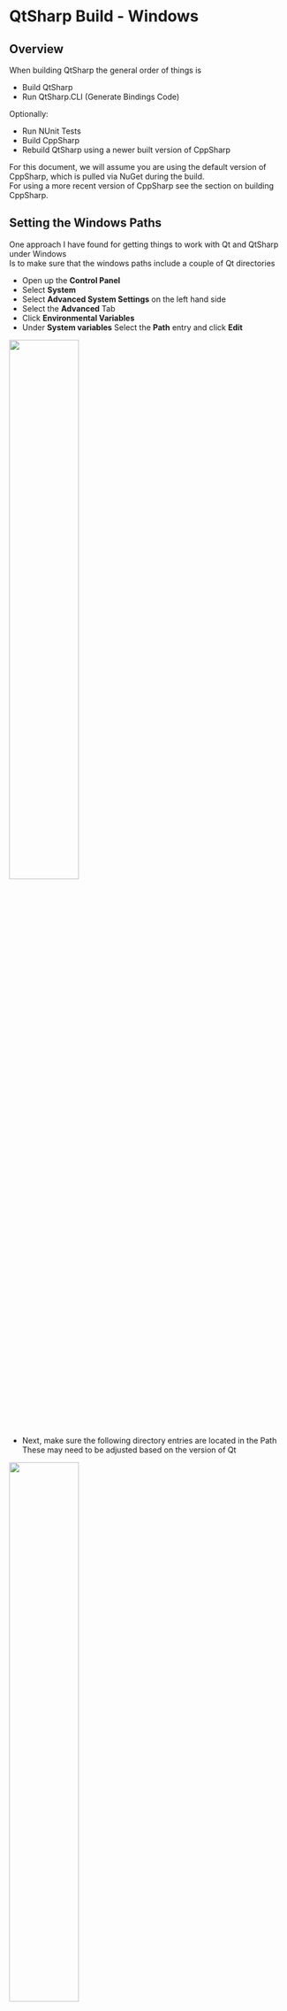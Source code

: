 # QtSharp Build - Windows

## Overview

When building QtSharp the general order of things is

* Build QtSharp
* Run QtSharp.CLI (Generate Bindings Code)

Optionally:

* Run NUnit Tests
* Build CppSharp
* Rebuild QtSharp using a newer built version of CppSharp

For this document, we will assume you are using the default version of CppSharp, which is pulled via NuGet during the build. <br>
For using a more recent version of CppSharp see the section on building CppSharp.

## Setting the Windows Paths

One approach I have found for getting things to work with Qt and QtSharp under Windows <br>
Is to make sure that the windows paths include a couple of Qt directories

  * Open up the **Control Panel**
  * Select **System**
  * Select **Advanced System Settings** on the left hand side
  * Select the **Advanced** Tab
  * Click **Environmental Variables**
  * Under **System variables** Select the **Path** entry and click **Edit**

<a href="../../images/Win-Build/QtSharp-Build-Win/Qt-Build-Path1.png"><img src="../../images/Win-Build/QtSharp-Build-Win/Qt-Build-Path1.png" height="50%" width="50%" ></a> <br><br>

  * Next, make sure the following directory entries are located in the Path <br>
    These may need to be adjusted based on the version of Qt

<a href="../../images/Win-Build/QtSharp-Build-Win/Qt-Build-Path2.png"><img src="../../images/Win-Build/QtSharp-Build-Win/Qt-Build-Path2.png" height="50%" width="50%" ></a> <br><br>


## Downloading the Sources

### Using git to clone the sources

First, we need to clone the git repository. <br>
Let us assume you are using a directory of C:\GITHUB\ <br>
In addition, you will need to be using a Visual Studio 2015 console for the correct exe's to be found.

```bash
mkdir C:\GITHUB
cd C:\GITHUB\
git clone https://github.com/ddobrev/QtSharp.git QtSharp
cd C:\GITHUB\QtSharp
git checkout master
```

### Creating the Project / Solution files with premake

TODO

### Downloading NuGet packages

Next we need to tell NuGet to download any missing depends into a packages sub-directory <br>


To do this at the command line

```bash
nuget.exe restore QtSharp.sln
```

To do this within Visual Studio

  * Open the solution within Visual Studio
  * Right click the solution
  * Select **Restore NuGet Packages**

This should create a packages sub-directory and download any needed external libraries. <br>
Note attempting to build within visual studio should also trigger this automatically.


## Building QtSharp / QtSharp.CLI

Next, we are going to build the apps and libraries needed to generate the code


### Visual Studio 2015

To build the sources under Visual Studio 2015

  * Open up the QtSharp.sln File within Visual Studio
  * Right Click **Build** on the QtSharp / QtSharp.CLI Projects


### Windows Command Line

In order to build QtSharp.CLI from the command line

```bash
msbuild QtSharp.sln /p:Configuration=Debug;Platform="Any CPU" /m
```

## Running QtSharp.CLI

Next we need to run QtSharp.CLI to generate the bindings / C# Libraries needed against Qt


### Running from the command line

To run QtSharp from the command line

```bash
cd C:\GITHUB\QtSharp\QtSharp.CLI\bin\Debug
QtSharp.CLI.exe C:\Qt\Qt5.8.0\5.8\mingw53_32\bin\qmake.exe C:\Qt\Qt5.8.0\Tools\mingw530_32\bin\mingw32-make.exe
```

Note the paths will likely be different based on the version of QtSharp you have installed.
Also, watch out for the naming of the mingw directories, as these tend to change between Qt releases as well.


### Running from Visual Studio

To run the build from within visual studio we just need to set the Debug settings within project properties

<a href="../../images/Win-Build/QtSharp-Build-Win/Qt-Build-1.png"><img src="../../images/Win-Build/QtSharp-Build-Win/Qt-Build-1.png" height="50%" width="50%" ></a> <br><br>


## Build Result

The build result should end up within a zip file in the same directory as the built exe <br>
**QtSharp.zip**

<a href="../../images/Win-Build/QtSharp-Build-Win/Qt-Build-2.png"><img src="../../images/Win-Build/QtSharp-Build-Win/Qt-Build-2.png" height="50%" width="50%" ></a> <br><br>
